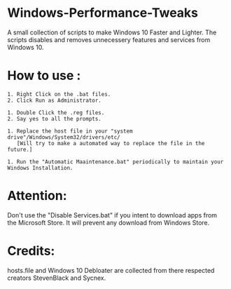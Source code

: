 # Windows-Performance-Tweaks
A small collection of scripts to make Windows 10 Faster and Lighter.
The scripts disables and removes unnecessery features and services from Windows 10.

# How to use :

    1. Right Click on the .bat files.
    2. Click Run as Administrator.

    1. Double Click the .reg files.
    2. Say yes to all the prompts.

    1. Replace the host file in your "system drive"/Windows/System32/drivers/etc/ 
       [Will try to make a automated way to replace the file in the future.]

    1. Run the "Automatic Maaintenance.bat" periodically to maintain your Windows Installation.


# Attention:

Don't use the "Disable Services.bat" if you intent to download apps from the Microsoft Store. It will prevent any download from Windows Store.


# Credits:
hosts.file and Windows 10 Debloater are collected from there respected creators StevenBlack and Sycnex.
